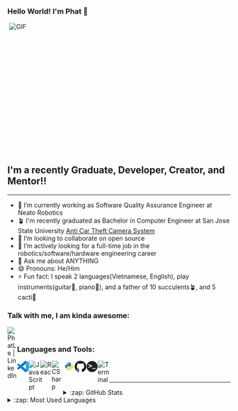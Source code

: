 ### Hello World! I'm Phat 👋
 <img align="right" alt="GIF" src="https://media1.tenor.com/images/9fb771fb621c29b0a2eae945b5ceeeb3/tenor.gif?itemid=19019116" width="500" height="320" />

## I'm a recently Graduate, Developer, Creator, and Mentor!!

---

- 🔭 I’m currently working as Software Quality Assurance Engineer at Neato Robotics 
- 🪴 I'm recently graduated as Bachelor in Computer Engineer at San Jose State University [Anti Car Theft Camera System]
- 👯 I’m looking to collaborate on open source
- 🤔 I’m actively looking for a full-time job in the robotics/software/hardware engineering career
- 💬 Ask me about ANYTHING
- 😄 Pronouns: He/Him
- ⚡ Fun fact: I speak 2 languages(Vietnamese, English), play instruments(guitar🎸, piano🎹), and a father of 10 succulents🪴, and 5 cacti🌵
  
### Talk with me, I am kinda awesome:
[<img align="left" alt="PhatLe | LinkedIn" width="22px" src="https://cdn.jsdelivr.net/npm/simple-icons@v3/icons/linkedin.svg" />][linkedin]

<br />

### Languages and Tools:

[<img align="left" alt="Visual Studio Code" width="26px" src="https://raw.githubusercontent.com/github/explore/80688e429a7d4ef2fca1e82350fe8e3517d3494d/topics/visual-studio-code/visual-studio-code.png" />]()

[<img align="left" alt="JavaScript" width="26px" src="https://user-images.githubusercontent.com/3611330/51789332-126e5400-2188-11e9-808e-37c633755ddf.png" />]()
[<img align="left" alt="React" width="26px" src="https://cdn.iconscout.com/icon/free/png-64/c-programming-569564.png" />]()

[<img align="left" alt="CSharp" width="26px" src="https://visualpharm.com/assets/171/C++-595b40b75ba036ed117d5b19.svg" />]()

[<img align="left" alt="python" width="26px" src="https://raw.githubusercontent.com/github/explore/80688e429a7d4ef2fca1e82350fe8e3517d3494d/topics/python/python.png" />]()

[<img align="left" alt="GitHub" width="26px" src="https://raw.githubusercontent.com/github/explore/78df643247d429f6cc873026c0622819ad797942/topics/github/github.png" />]()

[<img align="left" alt="Terminal" width="26px" src="https://raw.githubusercontent.com/github/explore/80688e429a7d4ef2fca1e82350fe8e3517d3494d/topics/terminal/terminal.png" />]()

[<img align="left" alt="Terminal" width="26px" src="https://theiconadvantage.com/wp-content/uploads/2014/08/ti-logo-300x300.png" />]()

<br />
<br />

---

<details>
  <summary>:zap: GitHub Stats</summary>

  <img align="left" alt="Phat's GitHub Stats" src="https://github-readme-stats.vercel.app/api?username=PhatLe15&show_icons=true&hide_border=true" />

</details>

<details>
  <summary>:zap: Most Used Languages</summary>

<img align="left" alt="Phat's GitHub Top Languages" src="https://github-readme-stats.vercel.app/api/top-langs/?username=PhatLe15" />

</details>


[linkedin]: https://www.linkedin.com/in/phat-tan-le/
[portfolio]: https://arsentieva.github.io/profile/
[Anti Car Theft Camera System]: https://github.com/PhatLe15/Anti-car-Theft-Camera-System
